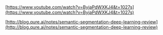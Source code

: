 [https://www.youtube.com/watch?v=ByjaPdWXKJ4&t=1027s](https://www.youtube.com/watch?v=ByjaPdWXKJ4&t=1027s)

[http://blog.qure.ai/notes/semantic-segmentation-deep-learning-review](http://blog.qure.ai/notes/semantic-segmentation-deep-learning-review)



